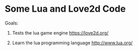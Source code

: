 Some Lua and Love2d  Code
=========================

Goals:

1. Tests the lua game engine https://love2d.org/ 

2. Learn the lua programming language http://www.lua.org/
